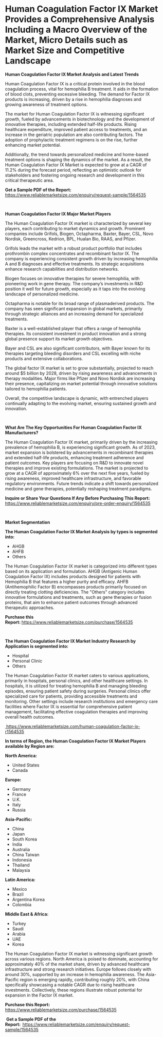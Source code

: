 <p><h1>Human Coagulation Factor IX Market Provides a Comprehensive Analysis Including a Macro Overview of the Market, Micro Details such as Market Size and Competitive Landscape</h1></p><p><strong>Human Coagulation Factor IX Market Analysis and Latest Trends</strong></p>
<p><p>Human Coagulation Factor IX is a critical protein involved in the blood coagulation process, vital for hemophilia B treatment. It aids in the formation of blood clots, preventing excessive bleeding. The demand for Factor IX products is increasing, driven by a rise in hemophilia diagnoses and growing awareness of treatment options. </p><p>The market for Human Coagulation Factor IX is witnessing significant growth, fueled by advancements in biotechnology and the development of innovative therapies, including extended half-life products. Rising healthcare expenditure, improved patient access to treatments, and an increase in the geriatric population are also contributing factors. The adoption of prophylactic treatment regimens is on the rise, further enhancing market potential. </p><p>Additionally, the trend towards personalized medicine and home-based treatment options is shaping the dynamics of the market. As a result, the Human Coagulation Factor IX Market is expected to grow at a CAGR of 11.2% during the forecast period, reflecting an optimistic outlook for stakeholders and fostering ongoing research and development in this critical therapeutic area.</p></p>
<p><strong>Get a Sample PDF of the Report:&nbsp;</strong> <a href="https://www.reliablemarketsize.com/enquiry/request-sample/1564535?utm_campaign=1131&utm_medium=2&utm_source=Github&utm_content=ia&utm_term=19042025&utm_id=human-coagulation-factor-ix">https://www.reliablemarketsize.com/enquiry/request-sample/1564535</a></p>
<p>&nbsp;</p>
<p><strong>Human Coagulation Factor IX Major Market Players</strong></p>
<p><p>The Human Coagulation Factor IX market is characterized by several key players, each contributing to market dynamics and growth. Prominent companies include Grifols, Biogen, Octapharma, Baxter, Bayer, CSL, Novo Nordisk, Greencross, Kedrion, BPL, Hualan Bio, RAAS, and Pfizer.</p><p>Grifols leads the market with a robust product portfolio that includes prothrombin complex concentrates and recombinant factor IX. The company is experiencing consistent growth driven by increasing hemophilia A and B diagnoses and effective treatments. Its strategic acquisitions enhance research capabilities and distribution networks.</p><p>Biogen focuses on innovative therapies for severe hemophilia, with pioneering work in gene therapy. The company’s investments in R&D position it well for future growth, especially as it taps into the evolving landscape of personalized medicine. </p><p>Octapharma is notable for its broad range of plasmaderived products. The company has seen significant expansion in global markets, primarily through strategic alliances and an increasing demand for specialized treatments.</p><p>Baxter is a well-established player that offers a range of hemophilia therapies. Its consistent investment in product innovation and a strong global presence support its market growth objectives.</p><p>Bayer and CSL are also significant contributors, with Bayer known for its therapies targeting bleeding disorders and CSL excelling with niche products and extensive collaborations.</p><p>The global factor IX market is set to grow substantially, projected to reach around $5 billion by 2028, driven by rising awareness and advancements in therapy modalities. Major firms like Pfizer and Novo Nordisk are increasing their presence, capitalizing on market potential through innovative solutions tailored to hemophilia patients.</p><p>Overall, the competitive landscape is dynamic, with entrenched players continually adapting to the evolving market, ensuring sustained growth and innovation.</p></p>
<p>&nbsp;</p>
<p><strong>What Are The Key Opportunities For Human Coagulation Factor IX Manufacturers?</strong></p>
<p><p>The Human Coagulation Factor IX market, primarily driven by the increasing prevalence of hemophilia B, is experiencing significant growth. As of 2023, market expansion is bolstered by advancements in recombinant therapies and extended half-life products, enhancing treatment adherence and patient outcomes. Key players are focusing on R&D to innovate novel therapies and improve existing formulations. The market is projected to grow at a CAGR of approximately 6% over the next five years, fueled by rising awareness, improved healthcare infrastructure, and favorable regulatory environments. Future trends indicate a shift towards personalized medicine and gene therapies, potentially reshaping treatment paradigms.</p></p>
<p><strong>Inquire or Share Your Questions If Any Before Purchasing This Report:</strong> <a href="https://www.reliablemarketsize.com/enquiry/pre-order-enquiry/1564535?utm_campaign=1131&utm_medium=2&utm_source=Github&utm_content=ia&utm_term=19042025&utm_id=human-coagulation-factor-ix">https://www.reliablemarketsize.com/enquiry/pre-order-enquiry/1564535</a></p>
<p>&nbsp;</p>
<p><strong>Market Segmentation</strong></p>
<p><strong>The Human Coagulation Factor IX Market Analysis by types is segmented into:</strong></p>
<p><ul><li>AHGB</li><li>AHFB</li><li>Others</li></ul></p>
<p><p>The Human Coagulation Factor IX market is categorized into different types based on its application and formulation. AHGB (Antigenic Human Coagulation Factor IX) includes products designed for patients with Hemophilia B that features a higher purity and efficacy. AHFB (Antihemophilic Factor B) encompasses products primarily focused on directly treating clotting deficiencies. The "Others" category includes innovative formulations and treatments, such as gene therapies or fusion proteins, that aim to enhance patient outcomes through advanced therapeutic approaches.</p></p>
<p><strong>Purchase this Report:&nbsp;</strong><a href="https://www.reliablemarketsize.com/purchase/1564535?utm_campaign=1131&utm_medium=2&utm_source=Github&utm_content=ia&utm_term=19042025&utm_id=human-coagulation-factor-ix">https://www.reliablemarketsize.com/purchase/1564535</a></p>
<p>&nbsp;</p>
<p><strong>The Human Coagulation Factor IX Market Industry Research by Application is segmented into:</strong></p>
<p><ul><li>Hospital</li><li>Personal Clinic</li><li>Others</li></ul></p>
<p><p>The Human Coagulation Factor IX market caters to various applications, primarily in hospitals, personal clinics, and other healthcare settings. In hospitals, it is utilized for treating hemophilia B and managing bleeding episodes, ensuring patient safety during surgeries. Personal clinics offer specialized care for patients, providing accessible treatments and monitoring. Other settings include research institutions and emergency care facilities where Factor IX is essential for comprehensive patient management, facilitating effective coagulation therapies and improving overall health outcomes.</p></p>
<p><a href="https://www.reliablemarketsize.com/human-coagulation-factor-ix-r1564535?utm_campaign=1131&utm_medium=2&utm_source=Github&utm_content=ia&utm_term=19042025&utm_id=human-coagulation-factor-ix">&nbsp;https://www.reliablemarketsize.com/human-coagulation-factor-ix-r1564535</a></p>
<p><strong>In terms of Region, the Human Coagulation Factor IX Market Players available by Region are:</strong></p>
<p>
    <p> <strong> North America: </strong>
        <ul>
            <li>United States</li>
            <li>Canada</li>
        </ul>
        </p> 
    <p> <strong> Europe: </strong>
        <ul>
            <li>Germany</li>
            <li>France</li>
            <li>U.K.</li>
            <li>Italy</li>
            <li>Russia</li>
        </ul>
        </p> 
    <p> <strong> Asia-Pacific: </strong>
        <ul>
            <li>China</li>
            <li>Japan</li>
            <li>South Korea</li>
            <li>India</li>
            <li>Australia</li>
            <li>China Taiwan</li>
            <li>Indonesia</li>
            <li>Thailand</li>
            <li>Malaysia</li>
        </ul>
        </p> 
    <p> <strong> Latin America: </strong>
        <ul>
            <li>Mexico</li>
            <li>Brazil</li>
            <li>Argentina Korea</li>
            <li>Colombia</li>
        </ul>
        </p> 
    <p> <strong> Middle East & Africa: </strong>
        <ul>
            <li>Turkey</li>
            <li>Saudi</li>
            <li>Arabia</li>
            <li>UAE</li>
            <li>Korea</li>
        </ul>
    </p>
    </p>
<p><p>The Human Coagulation Factor IX market is witnessing significant growth across various regions. North America is poised to dominate, accounting for approximately 40% of the market share, driven by advanced healthcare infrastructure and strong research initiatives. Europe follows closely with around 30%, supported by an increase in hemophilia awareness. The Asia-Pacific region is emerging rapidly, contributing roughly 20%, with China specifically showcasing a notable CAGR due to rising healthcare investments. Collectively, these regions illustrate robust potential for expansion in the Factor IX market.</p></p>
<p><strong>Purchase this Report: </strong><a href="https://www.reliablemarketsize.com/purchase/1564535?utm_campaign=1131&utm_medium=2&utm_source=Github&utm_content=ia&utm_term=19042025&utm_id=human-coagulation-factor-ix">https://www.reliablemarketsize.com/purchase/1564535</a></p>
<p>&nbsp;<strong>Get a Sample PDF of the Report:&nbsp;&nbsp;</strong><a href="https://www.reliablemarketsize.com/enquiry/request-sample/1564535?utm_campaign=1131&utm_medium=2&utm_source=Github&utm_content=ia&utm_term=19042025&utm_id=human-coagulation-factor-ix">https://www.reliablemarketsize.com/enquiry/request-sample/1564535</a></p>
<p><strong></strong></p>
<p><p></p><p></p><p></p></p>